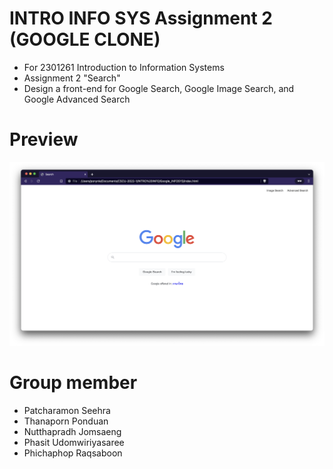 # INTRO INFO SYS Assignment 2 (GOOGLE CLONE)
- For 2301261 Introduction to Information Systems
- Assignment 2 "Search"
- Design a front-end for Google Search, Google Image Search, and Google Advanced Search

# Preview
<img src="Google.png" />

# Group member
- Patcharamon Seehra
- Thanaporn Ponduan
- Nutthapradh Jomsaeng
- Phasit Udomwiriyasaree
- Phichaphop Raqsaboon
